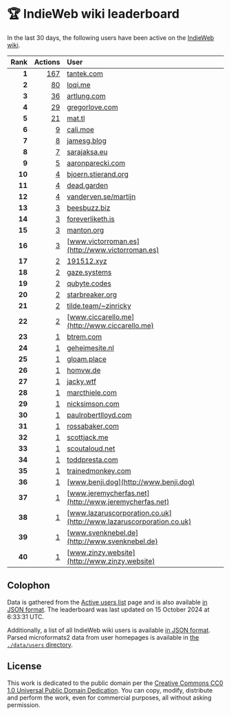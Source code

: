 # 🏆 IndieWeb wiki leaderboard

In the last 30 days, the following users have been active on the [IndieWeb wiki](https://indieweb.org).

| Rank | Actions | User |
|-----:|--------:|:-----|
| **1** | [167](https://indieweb.org/Special:Contributions/Tantek.com) | [tantek.com](http://tantek.com) |
| **2** | [80](https://indieweb.org/Special:Contributions/Loqi.me) | [loqi.me](http://loqi.me) |
| **3** | [36](https://indieweb.org/Special:Contributions/Artlung.com) | [artlung.com](http://artlung.com) |
| **4** | [29](https://indieweb.org/Special:Contributions/Gregorlove.com) | [gregorlove.com](http://gregorlove.com) |
| **5** | [21](https://indieweb.org/Special:Contributions/Mat.tl) | [mat.tl](http://mat.tl) |
| **6** | [9](https://indieweb.org/Special:Contributions/Cali.moe) | [cali.moe](http://cali.moe) |
| **7** | [8](https://indieweb.org/Special:Contributions/Jamesg.blog) | [jamesg.blog](http://jamesg.blog) |
| **8** | [7](https://indieweb.org/Special:Contributions/Sarajaksa.eu) | [sarajaksa.eu](http://sarajaksa.eu) |
| **9** | [5](https://indieweb.org/Special:Contributions/Aaronparecki.com) | [aaronparecki.com](http://aaronparecki.com) |
| **10** | [4](https://indieweb.org/Special:Contributions/Bjoern.stierand.org) | [bjoern.stierand.org](http://bjoern.stierand.org) |
| **11** | [4](https://indieweb.org/Special:Contributions/Dead.garden) | [dead.garden](http://dead.garden) |
| **12** | [4](https://indieweb.org/Special:Contributions/Vanderven.se_martijn) | [vanderven.se/martijn](http://vanderven.se/martijn) |
| **13** | [3](https://indieweb.org/Special:Contributions/Beesbuzz.biz) | [beesbuzz.biz](http://beesbuzz.biz) |
| **14** | [3](https://indieweb.org/Special:Contributions/Foreverliketh.is) | [foreverliketh.is](http://foreverliketh.is) |
| **15** | [3](https://indieweb.org/Special:Contributions/Manton.org) | [manton.org](http://manton.org) |
| **16** | [3](https://indieweb.org/Special:Contributions/Www.victorroman.es) | [www.victorroman.es](http://www.victorroman.es) |
| **17** | [2](https://indieweb.org/Special:Contributions/191512.xyz) | [191512.xyz](http://191512.xyz) |
| **18** | [2](https://indieweb.org/Special:Contributions/Gaze.systems) | [gaze.systems](http://gaze.systems) |
| **19** | [2](https://indieweb.org/Special:Contributions/Qubyte.codes) | [qubyte.codes](http://qubyte.codes) |
| **20** | [2](https://indieweb.org/Special:Contributions/Starbreaker.org) | [starbreaker.org](http://starbreaker.org) |
| **21** | [2](https://indieweb.org/Special:Contributions/Tilde.team_~zinricky) | [tilde.team/~zinricky](http://tilde.team/~zinricky) |
| **22** | [2](https://indieweb.org/Special:Contributions/Www.ciccarello.me) | [www.ciccarello.me](http://www.ciccarello.me) |
| **23** | [1](https://indieweb.org/Special:Contributions/Btrem.com) | [btrem.com](http://btrem.com) |
| **24** | [1](https://indieweb.org/Special:Contributions/Geheimesite.nl) | [geheimesite.nl](http://geheimesite.nl) |
| **25** | [1](https://indieweb.org/Special:Contributions/Gloam.place) | [gloam.place](http://gloam.place) |
| **26** | [1](https://indieweb.org/Special:Contributions/Homvw.de) | [homvw.de](http://homvw.de) |
| **27** | [1](https://indieweb.org/Special:Contributions/Jacky.wtf) | [jacky.wtf](http://jacky.wtf) |
| **28** | [1](https://indieweb.org/Special:Contributions/Marcthiele.com) | [marcthiele.com](http://marcthiele.com) |
| **29** | [1](https://indieweb.org/Special:Contributions/Nicksimson.com) | [nicksimson.com](http://nicksimson.com) |
| **30** | [1](https://indieweb.org/Special:Contributions/Paulrobertlloyd.com) | [paulrobertlloyd.com](http://paulrobertlloyd.com) |
| **31** | [1](https://indieweb.org/Special:Contributions/Rossabaker.com) | [rossabaker.com](http://rossabaker.com) |
| **32** | [1](https://indieweb.org/Special:Contributions/Scottjack.me) | [scottjack.me](http://scottjack.me) |
| **33** | [1](https://indieweb.org/Special:Contributions/Scoutaloud.net) | [scoutaloud.net](http://scoutaloud.net) |
| **34** | [1](https://indieweb.org/Special:Contributions/Toddpresta.com) | [toddpresta.com](http://toddpresta.com) |
| **35** | [1](https://indieweb.org/Special:Contributions/Trainedmonkey.com) | [trainedmonkey.com](http://trainedmonkey.com) |
| **36** | [1](https://indieweb.org/Special:Contributions/Www.benji.dog) | [www.benji.dog](http://www.benji.dog) |
| **37** | [1](https://indieweb.org/Special:Contributions/Www.jeremycherfas.net) | [www.jeremycherfas.net](http://www.jeremycherfas.net) |
| **38** | [1](https://indieweb.org/Special:Contributions/Www.lazaruscorporation.co.uk) | [www.lazaruscorporation.co.uk](http://www.lazaruscorporation.co.uk) |
| **39** | [1](https://indieweb.org/Special:Contributions/Www.svenknebel.de) | [www.svenknebel.de](http://www.svenknebel.de) |
| **40** | [1](https://indieweb.org/Special:Contributions/Www.zinzy.website) | [www.zinzy.website](http://www.zinzy.website) |


## Colophon

Data is gathered from the [Active users list](https://indieweb.org/Special:ActiveUsers) page and is also available [in JSON format](https://github.com/jgarber623/indieweb-wiki-leaderboard/blob/main/data/leaderboard.json). The leaderboard was last updated on 15 October 2024 at 6:33:31 UTC.

Additionally, a list of all IndieWeb wiki users is available [in JSON format](https://github.com/jgarber623/indieweb-wiki-leaderboard/blob/main/data/users.json). Parsed microformats2 data from user homepages is available in [the `./data/users` directory](https://github.com/jgarber623/indieweb-wiki-leaderboard/blob/main/data/users).

## License

This work is dedicated to the public domain per the [Creative Commons CC0 1.0 Universal Public Domain Dedication](https://creativecommons.org/publicdomain/zero/1.0/). You can copy, modify, distribute and perform the work, even for commercial purposes, all without asking permission.
